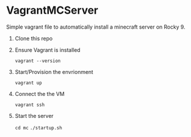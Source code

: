 # VagrantMCServer

Simple vagrant file to automatically install a minecraft server on Rocky 9. 

1. Clone this repo
2. Ensure Vagrant is installed

    `vagrant --version`

3. Start/Provision the envrionment
    
    `vagrant up`

4. Connect the the VM

    `vagrant ssh`

5. Start the server

    `cd mc`
    `./startup.sh`
